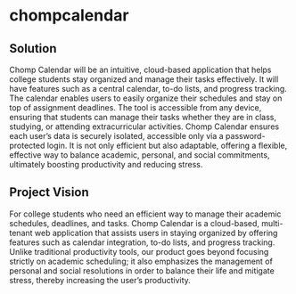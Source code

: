 # chompcalendar

## Solution
Chomp Calendar will be an intuitive, cloud-based application that helps college students stay organized and manage their tasks effectively. It will have features such as a central calendar, to-do lists, and progress tracking. The calendar enables users to easily organize their schedules and stay on top of assignment deadlines. The tool is accessible from any device, ensuring that students can manage their tasks whether they are in class, studying, or attending extracurricular activities. Chomp Calendar ensures each user’s data is securely isolated, accessible only via a password-protected login. It is not only efficient but also adaptable, offering a flexible, effective way to balance academic, personal, and social commitments, ultimately boosting productivity and reducing stress.

## Project Vision
For college students who need an efficient way to manage their academic schedules, deadlines, and tasks. Chomp Calendar is a cloud-based, multi-tenant web application that assists users in staying organized by offering features such as calendar integration, to-do lists, and progress tracking. Unlike traditional productivity tools, our product goes beyond focusing strictly on academic scheduling; it also emphasizes the management of personal and social resolutions in order to balance their life and mitigate stress, thereby increasing the user’s productivity.
